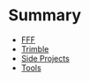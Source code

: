 # Summary

- [FFF](./fff.md)
- [Trimble](./trimble.md)
- [Side Projects](./side_projects.md)
- [Tools](./tools.md)

